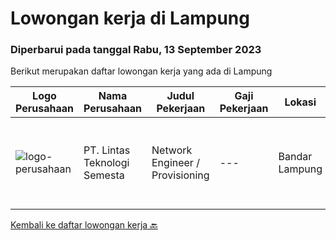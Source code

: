 
  # Lowongan kerja di Lampung

  ### Diperbarui pada tanggal Rabu, 13 September 2023

  Berikut merupakan daftar lowongan kerja yang ada di Lampung

  |Logo Perusahaan | Nama Perusahaan | Judul Pekerjaan | Gaji Pekerjaan | Lokasi | Deskripsi | Tanggal diunggah | Pranala |
  | -------------- | --------------- | --------------- | --------- | --------- | -------------- | ------- | ----------- |
  |![logo-perusahaan](https://i.ibb.co/sqvTCh9/112815900-stock-vector-no-image-available-icon-flat-vector.webp)|PT. Lintas Teknologi Semesta|Network Engineer / Provisioning|---|Bandar Lampung|Network Engineer/ProvisioningJob Description: Technical support client Standby shifting Installation Networking Hardware  Handling...|Senin, 04 September 2023|https://www.jobstreet.co.id/id/job/network-engineer-provisioning-4458050?token=0~017998b6-503c-42bc-8aec-cfff35556e2b&sectionRank=1&jobId=jobstreet-id-job-4458050|


  [Kembali ke daftar lowongan kerja 🔙](../README.md#daftar-lowongan-kerja)
  